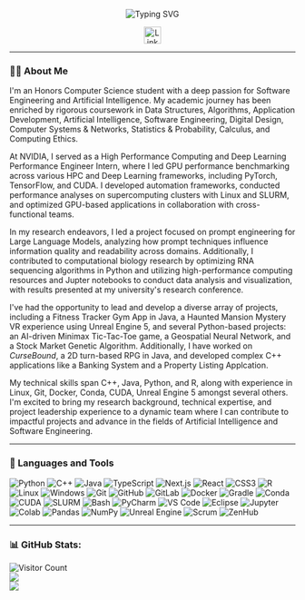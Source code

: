 <p align="center">
  <img src="https://readme-typing-svg.herokuapp.com/?lines=Hello,+I'm+Abdullah+Choudhry!;Welcome+to+my+GitHub+profile!;I'm+a+Software+Engineer!&center=true&width=500&height=50" alt="Typing SVG">
</p>

<p align="center">
  <!-- LinkedIn Badge -->
  <a href="https://www.linkedin.com/in/abdullah-choudhry-266227273/" target="_blank">
    <img src="https://img.shields.io/badge/LinkedIn-Connect-blue?style=for-the-badge&logo=linkedin&logoColor=white&labelColor=0A66C2" alt="LinkedIn Badge" height="30">
  </a>
</p>

---

### 👨‍💻 About Me

I'm an Honors Computer Science student with a deep passion for Software Engineering and Artificial Intelligence. My academic journey has been enriched by rigorous coursework in Data Structures, Algorithms, Application Development, Artificial Intelligence, Software Engineering, Digital Design, Computer Systems & Networks, Statistics & Probability, Calculus, and Computing Ethics.

At NVIDIA, I served as a High Performance Computing and Deep Learning Performance Engineer Intern, where I led GPU performance benchmarking across various HPC and Deep Learning frameworks, including PyTorch, TensorFlow, and CUDA. I developed automation frameworks, conducted performance analyses on supercomputing clusters with Linux and SLURM, and optimized GPU-based applications in collaboration with cross-functional teams.

In my research endeavors, I led a project focused on prompt engineering for Large Language Models, analyzing how prompt techniques influence information quality and readability across domains. Additionally, I contributed to computational biology research by optimizing RNA sequencing algorithms in Python and utilizing high-performance computing resources and Jupter notebooks to conduct data analysis and visualization, with results presented at my university's research conference.

I've had the opportunity to lead and develop a diverse array of projects, including a Fitness Tracker Gym App in Java, a Haunted Mansion Mystery VR experience using Unreal Engine 5, and several Python-based projects: an AI-driven Minimax Tic-Tac-Toe game, a Geospatial Neural Network, and a Stock Market Genetic Algorithm. Additionally, I have worked on *CurseBound*, a 2D turn-based RPG in Java, and developed complex C++ applications like a Banking System and a Property Listing Applcation.

My technical skills span C++, Java, Python, and R, along with experience in Linux, Git, Docker, Conda, CUDA, Unreal Engine 5 amongst several others. I'm excited to bring my research background, technical expertise, and project leadership experience to a dynamic team where I can contribute to impactful projects and advance in the fields of Artificial Intelligence and Software Engineering.

---

### 🧰 Languages and Tools

![Python](https://img.shields.io/badge/python-3670A0?style=for-the-badge&logo=python&logoColor=ffdd54)
![C++](https://img.shields.io/badge/c++-%2300599C.svg?style=for-the-badge&logo=c%2B%2B&logoColor=white)
![Java](https://img.shields.io/badge/java-%23ED8B00.svg?style=for-the-badge&logo=openjdk&logoColor=white)
![TypeScript](https://img.shields.io/badge/typescript-%23007ACC.svg?style=for-the-badge&logo=typescript&logoColor=white)
![Next.js](https://img.shields.io/badge/Next.js-000000?style=for-the-badge&logo=nextdotjs&logoColor=white)
![React](https://img.shields.io/badge/React-20232A?style=for-the-badge&logo=react&logoColor=61DAFB)
![CSS3](https://img.shields.io/badge/css3-%231572B6.svg?style=for-the-badge&logo=css3&logoColor=white)
![R](https://img.shields.io/badge/R-%23276DC3.svg?style=for-the-badge&logo=r&logoColor=white)
![Linux](https://img.shields.io/badge/Linux-FCC624?style=for-the-badge&logo=linux&logoColor=black)
![Windows](https://img.shields.io/badge/Windows-0078D6?style=for-the-badge&logo=windows&logoColor=white)
![Git](https://img.shields.io/badge/git-%23F05033.svg?style=for-the-badge&logo=git&logoColor=white)
![GitHub](https://img.shields.io/badge/github-%23121011.svg?style=for-the-badge&logo=github&logoColor=white)
![GitLab](https://img.shields.io/badge/gitlab-%23181717.svg?style=for-the-badge&logo=gitlab&logoColor=white)
![Docker](https://img.shields.io/badge/docker-%230db7ed.svg?style=for-the-badge&logo=docker&logoColor=white)
![Gradle](https://img.shields.io/badge/gradle-02303A.svg?style=for-the-badge&logo=gradle&logoColor=white)
![Conda](https://img.shields.io/badge/conda-44A833?style=for-the-badge&logo=anaconda&logoColor=white)
![CUDA](https://img.shields.io/badge/CUDA-76B900?style=for-the-badge&logo=nvidia&logoColor=white)
![SLURM](https://img.shields.io/badge/SLURM-3776AB?style=for-the-badge&logo=slurm&logoColor=white)
![Bash](https://img.shields.io/badge/bash-%23121011.svg?style=for-the-badge&logo=gnu-bash&logoColor=white)
![PyCharm](https://img.shields.io/badge/pycharm-143?style=for-the-badge&logo=pycharm&logoColor=white&color=black&labelColor=green)
![VS Code](https://img.shields.io/badge/VSCode-0078d7.svg?style=for-the-badge&logo=visual-studio-code&logoColor=white)
![Eclipse](https://img.shields.io/badge/Eclipse-2C2255?style=for-the-badge&logo=eclipse&logoColor=white)
![Jupyter](https://img.shields.io/badge/jupyter-%23FA0F00.svg?style=for-the-badge&logo=jupyter&logoColor=white)
![Colab](https://img.shields.io/badge/Google%20Colab-F9AB00?style=for-the-badge&logo=google-colab&logoColor=white)
![Pandas](https://img.shields.io/badge/pandas-%23150458.svg?style=for-the-badge&logo=pandas&logoColor=white)
![NumPy](https://img.shields.io/badge/numpy-%23013243.svg?style=for-the-badge&logo=numpy&logoColor=white)
![Unreal Engine](https://img.shields.io/badge/unreal%20engine-%23313131.svg?style=for-the-badge&logo=unreal-engine&logoColor=white)
![Scrum](https://img.shields.io/badge/scrum-%2300ADD8.svg?style=for-the-badge&logo=scrumalliance&logoColor=white)
![ZenHub](https://img.shields.io/badge/zenhub-%23623FA4.svg?style=for-the-badge&logo=zenhub&logoColor=white)


 <!--### 🏆 GitHub Profile Trophies:
![trophy](https://github-profile-trophy.vercel.app/?username=Abdullah0x0&theme=radical)  -->

---

### 📊 GitHub Stats:
![Visitor Count](https://komarev.com/ghpvc/?username=Abdullah0x0&style=flat-square)<br/>
![](https://github-readme-stats.vercel.app/api/top-langs/?username=Abdullah0x0&theme=radical&hide_border=false&include_all_commits=true&count_private=true&layout=compact)<br/>
![](https://github-readme-streak-stats.herokuapp.com/?user=Abdullah0x0&theme=radical&hide_border=false)<br/>
<!--![GitHub Activity Graph](https://github-readme-activity-graph.vercel.app/graph?username=Abdullah0x0&theme=radical)<br/>
![GitHub stats](https://github-readme-stats.vercel.app/api?username=Abdullah0x0&show_icons=true&theme=radical&count_private=true&include_all_commits=true)<br/>
